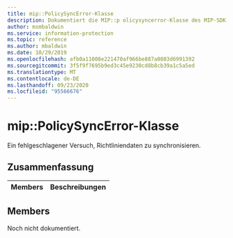 ```yaml
---
title: mip::PolicySyncError-Klasse
description: Dokumentiert die MIP::p olicysyncerror-Klasse des MIP-SDK (Microsoft Information Protection).
author: msmbaldwin
ms.service: information-protection
ms.topic: reference
ms.author: mbaldwin
ms.date: 10/29/2019
ms.openlocfilehash: afb0a11008e221470af966be887a0803d6991392
ms.sourcegitcommit: 3f5f9f7695b9ed3c45e9230cd8b8cb39a1c5a5ed
ms.translationtype: MT
ms.contentlocale: de-DE
ms.lasthandoff: 09/23/2020
ms.locfileid: "95566676"
---
```

# <a name="class-mippolicysyncerror"></a>mip::PolicySyncError-Klasse 
Ein fehlgeschlagener Versuch, Richtliniendaten zu synchronisieren.
  
## <a name="summary"></a>Zusammenfassung
 Members                        | Beschreibungen                                
--------------------------------|---------------------------------------------
  
## <a name="members"></a>Members
Noch nicht dokumentiert.
